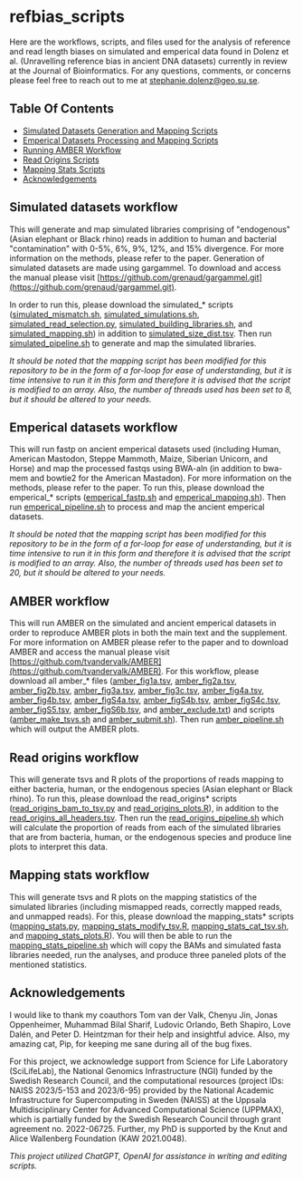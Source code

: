 # refbias_scripts
Here are the workflows, scripts, and files used for the analysis of reference and read length biases on simulated and emperical data found in Dolenz et al. (Unravelling reference bias in ancient DNA datasets) currently in review at the Journal of Bioinformatics. For any questions, comments, or concerns please feel free to reach out to me at stephanie.dolenz@geo.su.se. 


## Table Of Contents

* [Simulated Datasets Generation and Mapping Scripts](#simulated-datasets-workflow)
* [Emperical Datasets Processing and Mapping Scripts](#emperical-datasets-workflow)
* [Running AMBER Workflow](#amber-workflow)
* [Read Origins Scripts](#read-origins-workflow)
* [Mapping Stats Scripts](#mapping-stats-workflow)
* [Acknowledgements](#acknowledgements)


## Simulated datasets workflow
This will generate and map simulated libraries comprising of "endogenous" (Asian elephant or Black rhino) reads in addition to human and bacterial "contamination" with 0-5%, 6%, 9%, 12%, and 15% divergence. For more information on the methods, please refer to the paper. Generation of simulated datasets are made using gargammel. To download and access the manual please visit [https://github.com/grenaud/gargammel.git](https://github.com/grenaud/gargammel.git). 

In order to run this, please download the simulated_* scripts ([simulated_mismatch.sh](simulated_mismatch.sh), [simulated_simulations.sh](simulated_simulations.sh), [simulated_read_selection.py](simulated_read_selection.py), [simulated_building_libraries.sh](simulated_building_libraries.sh), and [simulated_mapping.sh](simulated_mapping.sh)) in addition to [simulated_size_dist.tsv](simulated_size_dist.tsv). Then run [simulated_pipeline.sh](simulated_pipeline.sh) to generate and map the simulated libraries. 

*It should be noted that the mapping script has been modified for this repository to be in the form of a for-loop for ease of understanding, but it is time intensive to run it in this form and therefore it is advised that the script is modified to an array. Also, the number of threads used has been set to 8, but it should be altered to your needs.*

## Emperical datasets workflow
This will run fastp on ancient emperical datasets used (including Human, American Mastodon, Steppe Mammoth, Maize, Siberian Unicorn, and Horse) and map the processed fastqs using BWA-aln (in addition to bwa-mem and bowtie2 for the American Mastadon). For more information on the methods, please refer to the paper. To run this, please download the emperical_* scripts ([emperical_fastp.sh](emperical_fastp.sh) and [emperical_mapping.sh](emperical_mapping.sh)). Then run [emperical_pipeline.sh](emperical_pipeline.sh) to process and map the ancient emperical datasets. 

*It should be noted that the mapping script has been modified for this repository to be in the form of a for-loop for ease of understanding, but it is time intensive to run it in this form and therefore it is advised that the script is modified to an array. Also, the number of threads used has been set to 20, but it should be altered to your needs.*

## AMBER workflow
This will run AMBER on the simulated and ancient emperical datasets in order to reproduce AMBER plots in both the main text and the supplement. For more information on AMBER please refer to the paper and to download AMBER and access the manual please visit [https://github.com/tvandervalk/AMBER](https://github.com/tvandervalk/AMBER). For this workflow, please download all amber_* files ([amber_fig1a.tsv](amber_fig1a.tsv), [amber_fig2a.tsv](amber_fig1a.tsv), [amber_fig2b.tsv](amber_fig2b.tsv), [amber_fig3a.tsv](amber_fig3a.tsv), [amber_fig3c.tsv](amber_fig3c.tsv), [amber_fig4a.tsv](amber_fig4a.tsv), [amber_fig4b.tsv](amber_fig4b.tsv), [amber_figS4a.tsv](amber_figS4a.tsv), [amber_figS4b.tsv](amber_figS4b.tsv), [amber_figS4c.tsv](amber_figS4c.tsv), [amber_figS5.tsv](amber_figS5.tsv), [amber_figS6b.tsv](amber_figS6b.tsv), and [amber_exclude.txt](amber_exclude.txt)) and scripts ([amber_make_tsvs.sh](amber_make_tsvs.sh) and [amber_submit.sh](amber_submit.sh)). Then run [amber_pipeline.sh](amber_pipeline.sh) which will output the AMBER plots.

## Read origins workflow
This will generate tsvs and R plots of the proportions of reads mapping to either bacteria, human, or the endogenous species (Asian elephant or Black rhino). To run this, please download the read_origins* scripts ([read_origins_bam_to_tsv.py](read_origins_bam_to_tsv.py) and [read_origins_plots.R](read_origins_plots.R)), in addition to the [read_origins_all_headers.tsv](read_origins_all_headers.tsv). Then run the [read_origins_pipeline.sh](read_origins_pipeline.sh) which will calculate the proportion of reads from each of the simulated libraries that are from bacteria, human, or the endogenous species and produce line plots to interpret this data. 

## Mapping stats workflow
This will generate tsvs and R plots on the mapping statistics of the simulated libraries (including mismapped reads, correctly mapped reads, and unmapped reads). For this, please download the mapping_stats* scripts ([mapping_stats.py](mapping_stats.py), [mapping_stats_modify_tsv.R](mapping_stats_modify_tsv.R), [mapping_stats_cat_tsv.sh](mapping_stats_cat_tsv.sh), and [mapping_stats_plots.R](mapping_stats_plots.R)). You will then be able to run the [mapping_stats_pipeline.sh](mapping_stats_pipeline.sh) which will copy the BAMs and simulated fasta libraries needed, run the analyses, and produce three paneled plots of the mentioned statistics. 

## Acknowledgements
I would like to thank my coauthors Tom van der Valk, Chenyu Jin, Jonas Oppenheimer, Muhammad Bilal Sharif, Ludovic Orlando, Beth Shapiro, Love Dalén, and Peter D. Heintzman for their help and insightful advice. Also, my amazing cat, Pip, for keeping me sane during all of the bug fixes. 

For this project, we acknowledge support from Science for Life Laboratory (SciLifeLab), the National Genomics Infrastructure (NGI) funded by the Swedish Research Council, and the computational resources (project IDs: NAISS 2023/5-153 and 2023/6-95) provided by the National Academic Infrastructure for Supercomputing in Sweden (NAISS) at the Uppsala Multidisciplinary Center for Advanced Computational Science (UPPMAX), which is partially funded by the Swedish Research Council through grant agreement no. 2022-06725. Further, my PhD is supported by the Knut and Alice Wallenberg Foundation (KAW 2021.0048). 


*This project utilized ChatGPT, OpenAI for assistance in writing and editing scripts.*
